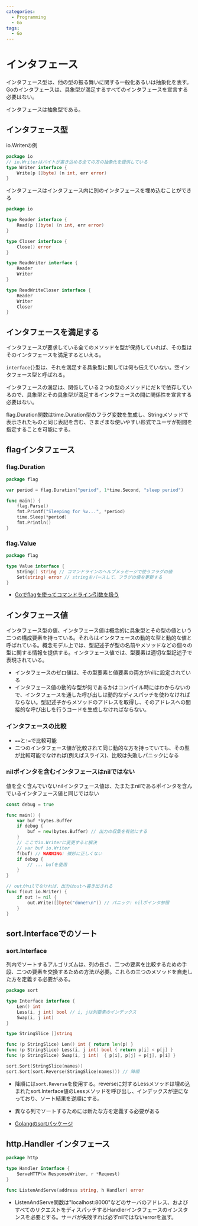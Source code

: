 ```yaml
---
categories:
  - Programming
  - Go
tags:
  - Go
---
```


# インタフェース

インタフェース型は、他の型の振る舞いに関する一般化あるいは抽象化を表す。Goのインタフェースは、具象型が満足するすべてのインタフェースを宣言する必要はない。

インタフェースは抽象型である。

## インタフェース型

io.Writerの例

```go
package io
// io.Writerはバイトが書き込める全ての方の抽象化を提供している
type Writer interface {
    Write(p []byte) (n int, err error)
}
```

インタフェースはインタフェース内に別のインタフェースを埋め込むことができる

```go
package io

type Reader interface {
    Read(p []byte) (n int, err error)
}

type Closer interface {
    Close() error
}

type ReadWriter interface {
    Reader
    Writer
}

type ReadWriteCloser interface {
    Reader
    Writer
    Closer
}
```

## インタフェースを満足する

インタフェースが要求している全てのメソッドを型が保持していれば、その型はそのインタフェースを満足するといえる。

`interface{}`型は、それを満足する具象型に関しては何も伝えていない。空インタフェース型と呼ばれる。

インタフェースの満足は、関係している２つの型のメソッドにだｋで依存しているので、具象型とその具象型が満足するインタフェースの間に関係性を宣言する必要はない。


flag.Duration関数はtime.Duration型のフラグ変数を生成し、Stringメソッドで表示されたものと同じ表記を含む、さまざまな使いやすい形式でユーザが期間を指定することを可能にする。

## flagインタフェース

### flag.Duration

```go
package flag

var period = flag.Duration("period", 1*time.Second, "sleep period")

func main() {
    flag.Parse()
    fmt.Printf("Sleeping for %v...", *period)
    time.Sleep(*period)
    fmt.Println()
}
```


### flag.Value

```go
package flag

type Value interface {
    String() string // コマンドラインのヘルプメッセージで使うフラグの値
    Set(string) error // stringをパースして、フラグの値を更新する
}
```

- [Goでflagを使ってコマンドライン引数を扱う](https://qiita.com/Yaruki00/items/7edc04720a24e71abfa2)

## インタフェース値

インタフェース型の値、インタフェース値は概念的に具象型とその型の値という二つの構成要素を持っている。それらはインタフェースの動的な型と動的な値と呼ばれている。概念モデル上では、型記述子が型の名前やメソッドなどの個々の型に関する情報を提供する。インタフェース値では、型要素は適切な型記述子で表現されている。

- インタフェースのゼロ値は、その型要素と値要素の両方がnilに設定されている
- インタフェース値の動的な型が何であるかはコンパイル時にはわからないので、インタフェースを通した呼び出しは動的なディスパッチを使わなければならない。型記述子からメソッドのアドレスを取得し、そのアドレスへの間接的な呼び出しを行うコードを生成しなければならない。

### インタフェースの比較

- `==`と`!=`で比較可能
- 二つのインタフェース値が比較されて同じ動的な方を持っていても、その型が比較可能でなければ(例えばスライス)、比較は失敗しパニックになる

### nilポインタを含むインタフェースはnilではない

値を全く含んでいないnilインタフェース値は、たまたまnilであるポインタを含んでいるインタフェース値と同じではない

```go
const debug = true

func main() {
    var buf *bytes.Buffer
    if debug {
        buf = new(bytes.Buffer) // 出力の収集を有効にする
    }
    // ここでio.Writerに変更すると解決
    // var buf io.Writer
    f(buf) // WARNING: 微妙に正しくない
    if debug {
        // ... bufを使用
    }
}

// outがnilでなければ、出力はoutへ書き出される
func f(out io.Writer) {
    if out != nil {
        out.Write([]byte("done!\n")) // パニック: nilポインタ参照
    }
}
```

## sort.Interfaceでのソート

### sort.Interface

列内でソートするアルゴリズムは、列の長さ、二つの要素を比較するための手段、二つの要素を交換するための方法が必要。これらの三つのメソッドを自走した方を定義する必要がある。

```go
package sort

type Interface interface {
    Len() int
    Less(i, j int) bool // i, jは列要素のインデックス
    Swap(i, j int)
}
```

```go
type StringSlice []string

func (p StringSlice) Len() int { return len(p) }
func (p StringSlice) Less(i, j int) bool { return p[i] < p[j] }
func (p StringSlice) Swap(i, j int)  { p[i], p[j] = p[j], p[i] }

sort.Sort(StringSlice(names))
sort.Sort(sort.Reverse(StringSlice(names))) // 降順
```

- 降順には`sort.Reverse`を使用する。reverseに対するLessメソッドは埋め込まれたsort.Interface値のLessメソッドを呼び出し、インデックスが逆になっており、ソート結果を逆順にする。
- 異なる列でソートするためには新たな方を定義する必要がある

- [Golangのsortパッケージ](https://qiita.com/Jxck_/items/fb829b818aac5b5f54f7)

## http.Handler インタフェース

```go
package http

type Handler interface {
    ServeHTTP(w ResponseWriter, r *Request)
}

func ListenAndServe(address string, h Handler) error
```

- ListenAndServe関数は"localhost:8000"などのサーバのアドレス、およびすべてのリクエストをディスパッチするHandlerインタフェースのインスタンスを必要とする。サーバが失敗すれば必ずnilではないerrorを返す。

